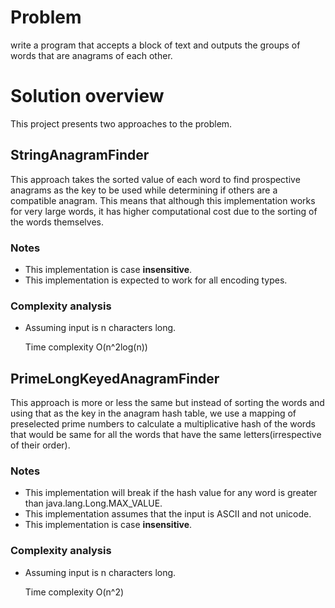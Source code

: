# Problem
write a program that accepts a block of text and outputs the groups of words that are anagrams of each other.

# Solution overview
This project presents two approaches to the problem.

## StringAnagramFinder

This approach takes the sorted value of each word to find prospective anagrams as the key to be used while determining
if others are a compatible anagram. This means that although this implementation works for very large words, it has higher
computational cost due to the sorting of the words themselves.

### Notes
* This implementation is case **insensitive**.
* This implementation is expected to work for all encoding types.

### Complexity analysis

* Assuming input is n characters long.

    Time complexity O(n^2log(n))


## PrimeLongKeyedAnagramFinder

This approach is more or less the same but instead of sorting the words and using that as the key in the anagram hash table,
we use a mapping of preselected prime numbers to calculate a multiplicative hash of the words that would be same for all the
words that have the same letters(irrespective of their order).

### Notes

* This implementation will break if the hash value for any word is greater than java.lang.Long.MAX_VALUE.
* This implementation assumes that the input is ASCII and not unicode.
* This implementation is case **insensitive**.

### Complexity analysis

* Assuming input is n characters long.

    Time complexity O(n^2)
